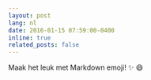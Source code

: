 ```yaml
---
layout: post
lang: nl
date: 2016-01-15 07:59:00-0400
inline: true
related_posts: false
---
```


Maak het leuk met Markdown emoji! :sparkles: :smile:
